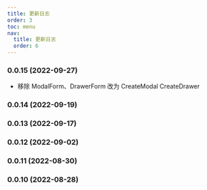 ```yaml
---
title: 更新日志
order: 3
toc: menu
nav:
  title: 更新日志
  order: 6
---
```


### 0.0.15 (2022-09-27)

- 移除 ModalForm、DrawerForm 改为 CreateModal CreateDrawer

### 0.0.14 (2022-09-19)

### 0.0.13 (2022-09-17)

### 0.0.12 (2022-09-02)

### 0.0.11 (2022-08-30)

### 0.0.10 (2022-08-28)
